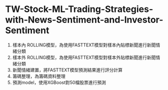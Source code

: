# TW-Stock-ML-Trading-Strategies-with-News-Sentiment-and-Investor-Sentiment
1. 樣本內 ROLLING模型，為使用FASTTEXT模型對樣本內貼標新聞進行新聞情緒分類
2. 樣本外 ROLLING模型，為使用FASTTEXT模型對樣本外貼標新聞進行新聞情緒分類
3. 新聞情緒建置，將FASTTEXT模型預測結果進行評分計算
4. 籌碼整理，為籌碼資料整理
5. 預測model，使用XGBoost對50檔股票進行預測
